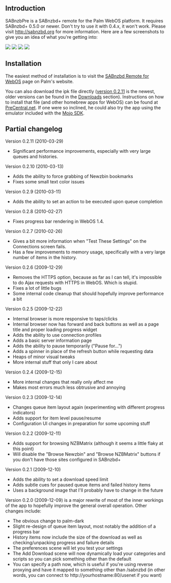 Introduction
------------

SABnzbPre is a SABnzbd+ remote for the Palm WebOS platform. It requires SABnzbd+ 0.5.0 or newer. Don't try to use it with 0.4.x, it won't work. Please visit http://sabnzbd.org for more information. Here are a few screenshots to give you an idea of what you're getting into:

![](http://dl.dropbox.com/u/282415/SABnzbPre/027-queue.png) ![](http://dl.dropbox.com/u/282415/SABnzbPre/0210-add-nzb.png) ![](http://dl.dropbox.com/u/282415/SABnzbPre/027-connections.png) ![](http://dl.dropbox.com/u/282415/SABnzbPre/027-server-info.png)

Installation
------------
The easiest method of installation is to visit the [SABnzbd Remote for WebOS](http://developer.palm.com/webChannel/index.php?packageid=com.davehayes.sabnzbpre) page on Palm's website.

You can also download the ipk file directly ([version 0.2.11](http://github.com/downloads/daveisadork/SABnzbPre/com.davehayes.sabnzbpre_0.2.11_all.ipk) is the newest, older versions can be found in the [Downloads](http://github.com/daveisadork/SABnzbPre/downloads) section). Instructions on how to install that file (and other homebrew apps for WebOS) can be found at [PreCentral.net](http://www.precentral.net/how-to-install-homebrew-apps). If one were so inclined, he could also try the app using the emulator included with the [Mojo SDK](http://developer.palm.com/index.php?option=com_ajaxregister&view=register&sdkdownload). 

Partial changelog
-----------------

Version 0.2.11 (2010-03-29)

* Significant performance improvements, especially with very large queues and histories.

Version 0.2.10 (2010-03-13)

* Adds the ability to force grabbing of Newzbin bookmarks
* Fixes some small text color issues

Version 0.2.9 (2010-03-11)

* Adds the ability to set an action to be executed upon queue completion

Version 0.2.8 (2010-02-27)

* Fixes progress bar rendering in WebOS 1.4.

Version 0.2.7 (2010-02-26)

* Gives a bit more information when "Test These Settings" on the Connections screen fails.
* Has a few improvements to memory usage, specifically with a very large number of items in the history.

Version 0.2.6 (2009-12-29)

* Removes the HTTPS option, because as far as I can tell, it's impossible to do Ajax requests with HTTPS in WebOS. Which is stupid.
* Fixes a lot of little bugs
* Some internal code cleanup that should hopefully improve performance a bit

Version 0.2.5 (2009-12-22)

* Internal browser is more responsive to taps/clicks 
* Internal browser now has forward and back buttons as well as a page title and proper loading progress widget
* Adds the ability to use connection profiles  
* Adds a basic server information page
* Adds the ability to pause temporarily ("Pause for...")
* Adds a spinner in place of the refresh button while requesting data
* Heaps of minor visual tweaks
* More internal stuff that only I care about

Version 0.2.4 (2009-12-15)

* More internal changes that really only affect me
* Makes most errors much less obtrusive and annoying

Version 0.2.3 (2009-12-14)

* Changes queue item layout again (experimenting with different progress indicators)
* Adds support for item level pause/resume
* Configuration UI changes in preparation for some upcoming stuff

Version 0.2.2 (2009-12-11)

* Adds support for browsing NZBMatrix (although it seems a little flaky at this point)
* Will disable the "Browse Newzbin" and "Browse NZBMatrix" buttons if you don't have those sites configured in SABnzbd+

Version 0.2.1 (2009-12-10)

* Adds the ability to set a download speed limit
* Adds subtle cues for paused queue items and failed history items
* Uses a background image that I'll probably have to change in the future

Version 0.2.0 (2009-12-09) is a major rewrite of most of the inner workings of the app to hopefully improve the general overall operation. Other changes include:

* The obvious change to palm-dark
* Slight re-design of queue item layout, most notably the addition of a progress bar
* History items now include the size of the download as well as checking/unpacking progress and failure details
* The preferences scene will let you test your settings
* The Add Download scene will now dynamically load your categories and scripts so you can pick something other than the default
* You can specify a path now, which is useful if you're using reverse proxying and have it mapped to something other than /sabnzbd (in other words, you can connect to http://yourhostname:80/usenet if you want)

